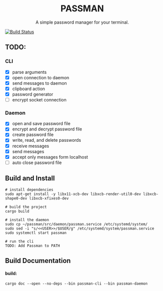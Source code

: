 <h1 align="center">
    PASSMAN
</h1>

<p align="center">
A simple password manager for your terminal.
</p>

[![Build Status](https://travis-ci.com/mindray87/pwd-man.svg?token=ziwkzZeesRqGqDpdiqQf&branch=master)](https://travis-ci.com/mindray87/pwd-man)

## TODO:

### CLI
- [x] parse arguments
- [x] open connection to daemon
- [x] send messages to daemon
- [x] clipboard action
- [x] password generator
- [ ] encrypt socket connection

### Daemon  
- [x] open and save password file
- [x] encrypt and decrypt password file
- [x] create password file
- [x] write, read, and delete passwords
- [x] receive messages
- [x] send messages
- [x] accept only messages form localhost
- [ ] auto close password file

## Build and Install
```shell script
# install dependencies
sudo apt-get install -y libx11-xcb-dev libxcb-render-util0-dev libxcb-shape0-dev libxcb-xfixes0-dev

# build the project
cargo build

# install the daemon
sudo cp ~/passman/src/daemon/passman.service /etc/systemd/system/
sudo sed -i "s/<<USER>>/$USER/g" /etc/systemd/system/passman.service
sudo systemctl start passman

# run the cli
TODO: Add Passman to PATH
```

## Build Documentation
#### build: 
```shell script
cargo doc --open --no-deps --bin passman-cli --bin passman-daemon 
```